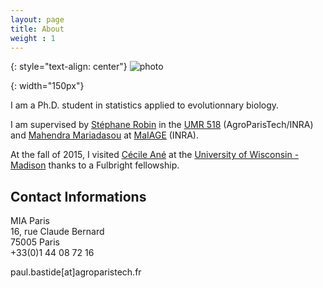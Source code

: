 ```yaml
---
layout: page
title: About
weight : 1
---
```

{: style="text-align: center"}
![photo]

[photo]: {{site.baseurl}}/docs/DSC03440.JPG
{: width="150px"} 

I am a Ph.D. student in statistics applied to evolutionnary biology.

I am supervised by [Stéphane Robin](https://www6.inra.fr/mia-paris/Equipes/Membres/Stephane-Robin)
in the [UMR 518](https://www6.inra.fr/mia-paris) (AgroParisTech/INRA)
and [Mahendra Mariadasou](https://mig.jouy.inra.fr/?q=fr/mariadassou) at [MaIAGE](http://maiage.jouy.inra.fr/) (INRA).

At the fall of 2015, I visited [Cécile Ané](http://www.stat.wisc.edu/~ane/)
at the [University of Wisconsin - Madison](http://www.wisc.edu/)
thanks to a Fulbright fellowship.

## Contact Informations

MIA Paris  
16, rue Claude Bernard  
75005 Paris  
+33(0)1 44 08 72 16  

paul.bastide[at]agroparistech.fr